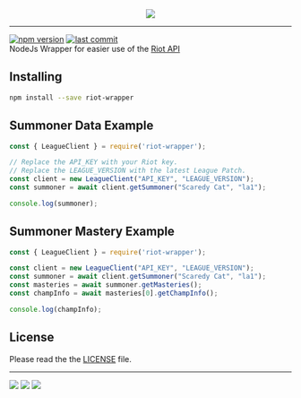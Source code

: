 <div align=center>
  <img src="https://cdn.discordapp.com/attachments/772843317100544012/976528142317518858/RiotTs.png" />
</div>

_____
[![npm version](https://badge.fury.io/js/riot-wrapper.svg)](https://badge.fury.io/js/riot-wrapper) [![last commit](https://img.shields.io/github/last-commit/Uraraka-Chan/riot-wrapper)](https://img.shields.io/github/last-commit/Uraraka-Chan/riot-wrapper) <br>
NodeJs Wrapper for easier use of the [Riot API](https://developer.riotgames.com)

## Installing
```bash
npm install --save riot-wrapper
```

## Summoner Data Example
```ts
const { LeagueClient } = require('riot-wrapper');

// Replace the API_KEY with your Riot key.
// Replace the LEAGUE_VERSION with the latest League Patch.
const client = new LeagueClient("API_KEY", "LEAGUE_VERSION");
const summoner = await client.getSummoner("Scaredy Cat", "la1");

console.log(summoner);
```

## Summoner Mastery Example
```ts
const { LeagueClient } = require('riot-wrapper');

const client = new LeagueClient("API_KEY", "LEAGUE_VERSION");
const summoner = await client.getSummoner("Scaredy Cat", "la1");
const masteries = await summoner.getMasteries();
const champInfo = await masteries[0].getChampInfo();

console.log(champInfo);
```

## License
Please read the the [LICENSE](https://github.com/Uraraka-Chan/riot-wrapper/blob/main/LICENSE) file.

---
<div align=left>
  <img src="https://forthebadge.com/images/badges/built-with-love.svg" />
  <img src="https://forthebadge.com/images/badges/made-with-typescript.svg" />

  <img src="https://forthebadge.com/images/badges/powered-by-qt.svg" />
</div>
